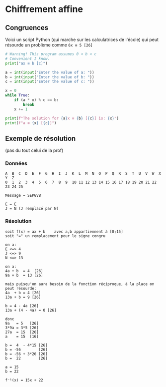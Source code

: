 # Chiffrement affine

## Congruences

Voici un script Python (qui marche sur les calculatrices de l'école) qui peut résourde un problème comme `6x ≡ 5 [26]`
```python
# Warning! This program assumes 0 < b < c
# Convenient I know.
print("ax ≡ b [c]")

a = int(input("Enter the value of a: "))
b = int(input("Enter the value of b: "))
c = int(input("Enter the value of c: "))

x = 0
while True:
    if (a * x) % c == b:
        break
    x += 1

print(f"The solution for {a}x ≡ {b} [{c}] is: {x}")
print(f"a ≡ {x} [{c}]")
```
## Exemple de résolution
(pas du tout celui de la prof)

### Données
```
A  B  C  D  E  F  G  H  I  J  K  L  M  N  O  P  Q  R  S  T  U  V  W  X  Y  Z
0  1  2  3  4  5  6  7  8  9  10 11 12 13 14 15 16 17 18 19 20 21 22 23 24 25
```
```
Message = SEPGVB

E = E
J = N (J remplacé par N)
```
### Résolution
```
soit f(x) = ax + b    avec a,b appartiennent à [0;15]
soit "=" un remplacement pour le signe congru

on a:
E <=> 4
J <=> 9
N <=> 13

on a:
4a + b  = 4  [26]
9a + b  = 13 [26]

mais puisqu'on aura besoin de la fonction réciproque, à la place on peut résourde:
4a  + b = 4 [26]
13a + b = 9 [26]

b = 4 - 4a [26]
13a + (4 - 4a) = 0 [26]

donc
9a   = 5   [26]
3*9a = 3*5 [26]
27a  = 15  [26]
a    = 15  [16]

b =  4  - 4*15 [26]
b = -56        [26]
b = -56 + 3*26 [26]
b =  22        [26]

a = 15
b = 22

f⁻¹(x) = 15x + 22

```
